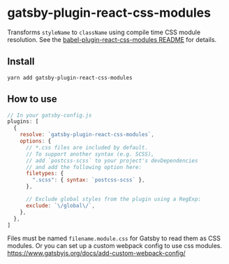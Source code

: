 # gatsby-plugin-react-css-modules
Transforms `styleName` to `className` using compile time CSS module resolution. See the [babel-plugin-react-css-modules README](https://github.com/gajus/babel-plugin-react-css-modules/blob/master/README.md) for details.

## Install
`yarn add gatsby-plugin-react-css-modules`

## How to use
```javascript
// In your gatsby-config.js
plugins: [
  {
    resolve: `gatsby-plugin-react-css-modules`,
    options: {
      // *.css files are included by default.
      // To support another syntax (e.g. SCSS),
      // add `postcss-scss` to your project's devDependencies
      // and add the following option here:
      filetypes: {
        ".scss": { syntax: `postcss-scss` },
      },

      // Exclude global styles from the plugin using a RegExp:
      exclude: `\/global\/`,
    },
  },
]
```
Files must be named `filename.module.css` for Gatsby to read them as CSS modules. Or you can set up a custom webpack config to use css modules. https://www.gatsbyjs.org/docs/add-custom-webpack-config/
